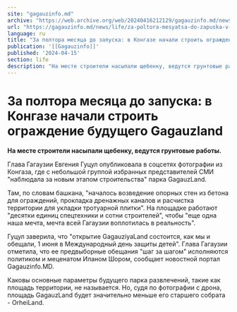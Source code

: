 ```yaml
---
site: "gagauzinfo.md"
archive: "https://web.archive.org/web/20240416212129/gagauzinfo.md/news/life/za-poltora-mesyatsa-do-zapuska-v-kongaze-nachali-stroit-ograzhdenie-buduschego-gagauzland"
url: "https://gagauzinfo.md/news/life/za-poltora-mesyatsa-do-zapuska-v-kongaze-nachali-stroit-ograzhdenie-buduschego-gagauzland"
language: ru
title: "За полтора месяца до запуска: в Конгазе начали строить ограждение будущего Gagauzland"
publication: '[[Gagauzinfo]]'
published: '2024-04-15'
section: life
description: "На месте строители насыпали щебенку, ведутся грунтовые работы."
---
```


# За полтора месяца до запуска: в Конгазе начали строить ограждение будущего Gagauzland

**На месте строители насыпали щебенку, ведутся грунтовые работы.**

Глава Гагаузии Евгения Гуцул опубликовала в соцсетях фотографии из Конгаза, где с небольшой группой избранных представителей СМИ "наблюдала за новым этапом строительства" парка GagauzLand.

Там, по словам башкана, "началось возведение опорных стен из бетона для ограждений, прокладка дренажных каналов и расчистка территории для укладки тротуарной плитки". На площадке работают "десятки единиц спецтехники и сотни строителей", чтобы "еще одна наша мечта, мечта всей Гагаузии воплотилась в реальность".

Гуцул заверила, что "открытие GagauziyaLand состоится, как мы и обещали, 1 июня в Международный день защиты детей". Глава Гагаузии отметила, что ее предвыборные обещания "шаг за шагом" исполняются политиком и меценатом Иланом Шором, сообщает новостной портал Gagauzinfo.MD.

Каковы основные параметры будущего парка развлечений, такие как площадь территории, не называется. Но, судя по фотографии с дрона, площадь GagauzLand будет значительно меньше его старшего собрата - OrheiLand.